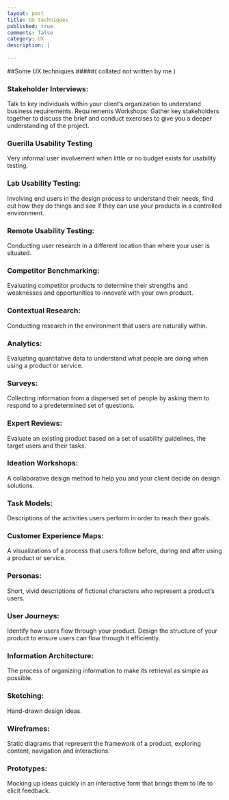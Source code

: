 ```yaml
---
layout: post
title: UX techniques
published: true
comments: false
category: UX
description: |
  
---
```


##Some UX techniques 
#####( collated not written by me )
### Stakeholder Interviews:
Talk to key individuals within your client’s organization to understand business requirements.
Requirements Workshops: Gather key stakeholders together to discuss the brief and conduct exercises to give you a deeper understanding of the project.
### Guerilla Usability Testing
Very informal user involvement when little or no budget exists for usability testing.
### Lab Usability Testing:
Involving end users in the design process to understand their needs, find out how they do things and see if they can use your products in a controlled environment.
### Remote Usability Testing:
Conducting user research in a different location than where your user is situated.
### Competitor Benchmarking:
Evaluating competitor products to determine their strengths and weaknesses and opportunities to innovate with your own product.
### Contextual Research:
Conducting research in the environment that users are naturally within.
### Analytics:
Evaluating quantitative data to understand what people are doing when using a product or service.
### Surveys:
Collecting information from a dispersed set of people by asking them to respond to a predetermined set of questions.
### Expert Reviews:
Evaluate an existing product based on a set of usability guidelines, the target users and their tasks.
### Ideation Workshops:
A collaborative design method to help you and your client decide on design solutions.
### Task Models:
Descriptions of the activities users perform in order to reach their goals.

### Customer Experience Maps:
A visualizations of a process that users follow before, during and after using a product or service.
### Personas:
Short, vivid descriptions of fictional characters who represent a product’s users.
### User Journeys:
Identify how users flow through your product. Design the structure of your product to ensure users can flow through it efficiently.
### Information Architecture:
The process of organizing information to make its retrieval as simple as possible.
### Sketching:
Hand-drawn design ideas.
### Wireframes:
Static diagrams that represent the framework of a product, exploring content, navigation and interactions.
### Prototypes:
Mocking up ideas quickly in an interactive form that brings them to life to elicit feedback.



